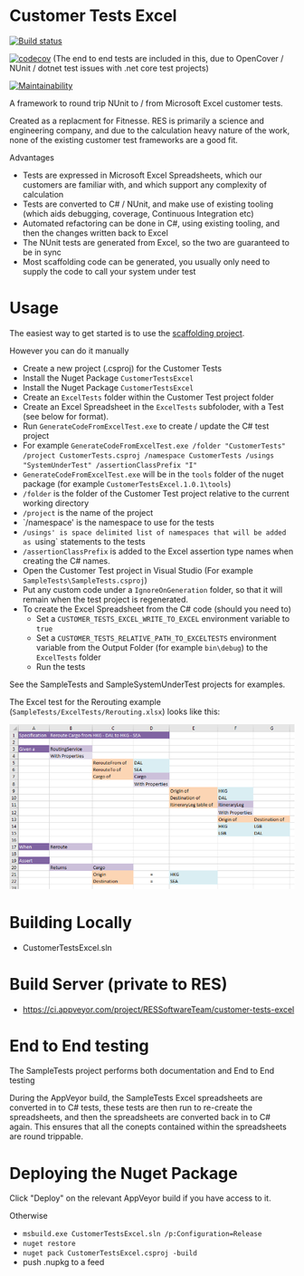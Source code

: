 # Customer Tests Excel 

[![Build status](https://ci.appveyor.com/api/projects/status/wv0th0n4xknitplp?svg=true)](https://ci.appveyor.com/project/RESSoftwareTeam/customer-tests-excel)

[![codecov](https://codecov.io/gh/resgroup/customer-tests-excel/branch/master/graph/badge.svg)](https://codecov.io/gh/resgroup/customer-tests-excel)
(The end to end tests are included in this, due to OpenCover / NUnit / dotnet test issues with .net core test projects)

[![Maintainability](https://api.codeclimate.com/v1/badges/1bc743c6d68c2f245cd8/maintainability)](https://codeclimate.com/github/resgroup/customer-tests-excel/maintainability)


A framework to round trip NUnit to / from Microsoft Excel customer tests.

Created as a replacment for Fitnesse. RES is primarily a science and engineering company, and due to the calculation heavy nature of the work, none of the existing customer test frameworks are a good fit.

Advantages
- Tests are expressed in Microsoft Excel Spreadsheets, which our customers are familiar with, and which support any complexity of calculation
- Tests are converted to C# / NUnit, and make use of existing tooling (which aids debugging, coverage, Continuous Integration etc)
- Automated refactoring can be done in C#, using existing tooling, and then the changes written back to Excel
- The NUnit tests are generated from Excel, so the two are guaranteed to be in sync
- Most scaffolding code can be generated, you usually only need to supply the code to call your system under test

# Usage

The easiest way to get started is to use the [scaffolding project](https://github.com/resgroup/customer-tests-excel-scaffolding).

However you can do it manually

- Create a new project (.csproj) for the Customer Tests
- Install the Nuget Package `CustomerTestsExcel`
- Install the Nuget Package `CustomerTestsExcel`
- Create an `ExcelTests` folder within the Customer Test project folder
- Create an Excel Spreadsheet in the `ExcelTests` subfoloder, with a Test (see below for format).
- Run `GenerateCodeFromExcelTest.exe` to create / update the C# test project
 - For example `GenerateCodeFromExcelTest.exe /folder "CustomerTests" /project CustomerTests.csproj /namespace CustomerTests /usings "SystemUnderTest" /assertionClassPrefix "I"`
 - `GenerateCodeFromExcelTest.exe` will be in the `tools` folder of the nuget package (for example `CustomerTestsExcel.1.0.1\tools`)
 - `/folder` is the folder of the Customer Test project relative to the current working directory 
 - `/project` is the name of the project
 - `/namespace' is the namespace to use for the tests
 - `/usings' is space delimited list of namespaces that will be added as `using` statements to the tests
 - `/assertionClassPrefix` is added to the Excel assertion type names when creating the C# names.
- Open the Customer Test project in Visual Studio (For example `SampleTests\SampleTests.csproj`)
 - Put any custom code under a `IgnoreOnGeneration` folder, so that it will remain when the test project is regenerated.
- To create the Excel Spreadsheet from the C# code (should you need to)
  - Set a `CUSTOMER_TESTS_EXCEL_WRITE_TO_EXCEL` environment variable to `true`
  - Set a `CUSTOMER_TESTS_RELATIVE_PATH_TO_EXCELTESTS` environment variable from the Output Folder (for example `bin\debug`) to the `ExcelTests` folder
  - Run the tests
  
See the SampleTests and SampleSystemUnderTest projects for examples.

The Excel test for the Rerouting example (`SampleTests/ExcelTests/Rerouting.xlsx`) looks like this:

![Example Excel Test](media/example-excel-test.png "Example Excel Test")

# Building Locally

- CustomerTestsExcel.sln

# Build Server (private to RES)

- https://ci.appveyor.com/project/RESSoftwareTeam/customer-tests-excel

# End to End testing

The SampleTests project performs both documentation and End to End testing

During the AppVeyor build, the SampleTests Excel spreadsheets are converted in to C# tests, these tests are then run to re-create the spreadsheets, and then the spreadsheets are converted back in to C# again. This ensures that all the conepts contained within the spreadsheets are round trippable.

# Deploying the Nuget Package

Click "Deploy" on the relevant AppVeyor build if you have access to it.

Otherwise
- `msbuild.exe CustomerTestsExcel.sln /p:Configuration=Release`
- `nuget restore`
- `nuget pack CustomerTestsExcel.csproj -build`
- push .nupkg to a feed



